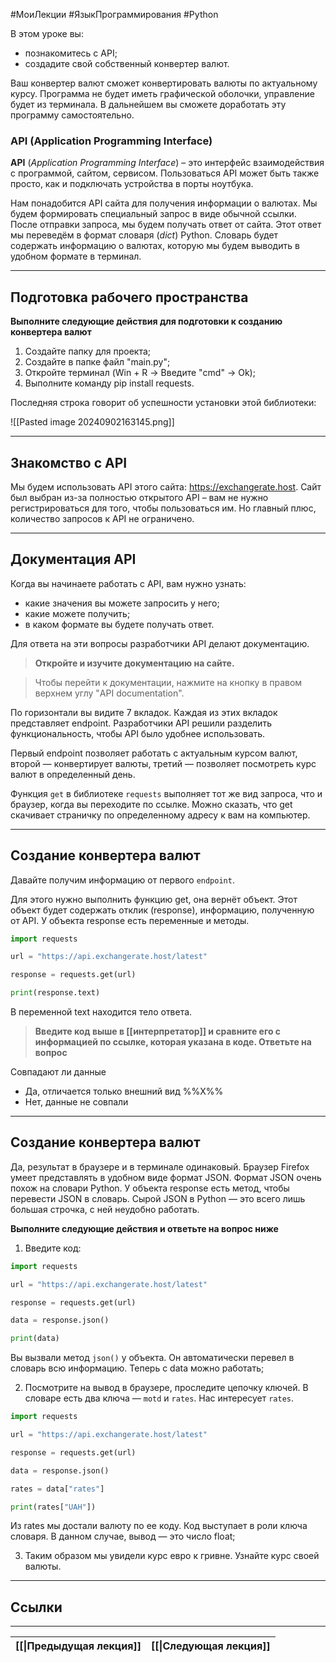 #МоиЛекции #ЯзыкПрограммирования #Python 

В этом уроке вы:

- познакомитесь с API;
- создадите свой собственный конвертер валют.

Ваш конвертер валют сможет конвертировать валюты по актуальному курсу. Программа не будет иметь графической оболочки, управление будет из терминала. В дальнейшем вы сможете доработать эту программу самостоятельно.

### API (Application Programming Interface)

**API** (*Application Programming Interface*) – это интерфейс взаимодействия с программой, сайтом, сервисом. Пользоваться API может быть также просто, как и подключать устройства в порты ноутбука.

Нам понадобится API сайта для получения информации о валютах. Мы будем формировать специальный запрос в виде обычной ссылки. После отправки запроса, мы будем получать 
ответ от сайта. Этот ответ мы переведём в формат словаря (*dict*) Python. Словарь будет содержать информацию о валютах, которую мы будем выводить в удобном формате в 
терминал.

---
## Подготовка рабочего пространства

**Выполните следующие действия для подготовки к созданию конвертера валют**

1. Создайте папку для проекта;
2. Создайте в папке файл "main.py";
3. Откройте терминал (Win + R → Введите "cmd" → Ok);
4. Выполните команду pip install requests.

Последняя строка говорит об успешности установки этой библиотеки:

![[Pasted image 20240902163145.png]]

---
## Знакомство с API

Мы будем использовать API этого сайта: https://exchangerate.host. Сайт был выбран из-за полностью открытого API – вам не нужно регистрироваться для того, чтобы пользоваться им. Но главный плюс, количество запросов к API не ограничено.

---
## Документация API

Когда вы начинаете работать с API, вам нужно узнать:

- какие значения вы можете запросить у него;
- какие можете получить;
- в каком формате вы будете получать ответ.

Для ответа на эти вопросы разработчики API делают документацию.

> **Откройте и изучите документацию на сайте.**

> Чтобы перейти к документации, нажмите на кнопку в правом верхнем углу "API documentation".

По горизонтали вы видите 7 вкладок. Каждая из этих вкладок представляет endpoint. Разработчики API решили разделить функциональность, чтобы API было удобнее использовать.

Первый endpoint позволяет работать с актуальным курсом валют, второй — конвертирует валюты, третий — позволяет посмотреть курс валют в определенный день.

Функция `get` в библиотеке `requests` выполняет тот же вид запроса, что и браузер, когда вы переходите по ссылке. Можно сказать, что get скачивает страничку по определенному адресу к вам на компьютер.

---
## Создание конвертера валют

Давайте получим информацию от первого `endpoint`.

Для этого нужно выполнить функцию get, она вернёт объект. Этот объект будет содержать отклик (response), информацию, полученную от API. У объекта response есть переменные и методы.

```python
import requests

url = "https://api.exchangerate.host/latest"

response = requests.get(url)

print(response.text)
```

В переменной text находится тело ответа.

> **Введите код выше в [[интерпретатор]] и сравните его с информацией по ссылке, которая указана в коде. Ответьте на вопрос**

Совпадают ли данные

- Да, отличается только внешний вид %%X%%
- Нет, данные не совпали

---
## Создание конвертера валют

Да, результат в браузере и в терминале одинаковый. Браузер Firefox умеет представлять в удобном виде формат JSON. Формат JSON очень похож на словари Python. У объекта response есть метод, чтобы перевести JSON в словарь. Сырой JSON в Python — это всего лишь большая строчка, с ней неудобно работать.

**Выполните следующие действия и ответьте на вопрос ниже**

1. Введите код:

```python
import requests

url = "https://api.exchangerate.host/latest"

response = requests.get(url)

data = response.json()

print(data)
```

Вы вызвали метод `json()` у объекта. Он автоматически перевел в словарь всю информацию. Теперь с data можно работать;

2. Посмотрите на вывод в браузере, проследите цепочку ключей. В словаре есть два ключа — `motd` и `rates`. Нас интересует `rates`.

```python
import requests

url = "https://api.exchangerate.host/latest"

response = requests.get(url)

data = response.json()

rates = data["rates"]

print(rates["UAH"])
```

Из rates мы достали валюту по ее коду. Код выступает в роли ключа словаря. В данном случае, вывод — это число float;

3. Таким образом мы увидели курс евро к гривне. Узнайте курс своей валюты.

---
## Ссылки



---

| [[\|Предыдущая лекция]] | [[\|Следующая лекция]] |
| ----------------------- | ---------------------- |
